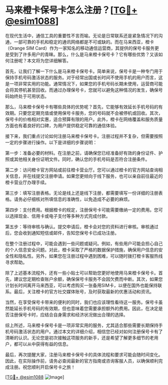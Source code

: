 # 马来橙卡保号卡怎么注册？[[TG💪+ @esim1088](https://t.me/s/esim1088)]

在现代生活中，通信工具的重要性不言而喻。无论是日常联系还是紧急情况下的沟通，一部可靠的手机和稳定的通讯网络都是不可或缺的。而在马来西亚，橙卡（Orange SIM Card）作为一家知名的移动通信运营商，其提供的保号卡服务更是受到了许多用户的青睐。那么，什么是马来橙卡保号卡？它有哪些优势？又该如何注册呢？本文将为您详细解答。

首先，让我们了解一下什么是马来橙卡保号卡。简单来说，保号卡是一种专门用于保持手机号码激活状态的服务。对于经常出国或长时间不使用手机的用户而言，这是一项非常实用的功能。通常情况下，如果您的手机号码长期未使用，运营商可能会将其停机甚至回收。而通过办理保号卡，您就可以避免这种情况的发生，确保号码始终处于可用状态。

那么，马来橙卡保号卡有哪些具体的优势呢？首先，它能够有效延长手机号码的有效期。只要您定期充值或使用保号卡服务，您的号码就不会被停机或回收。其次，保号卡的价格相对实惠，适合预算有限的用户。此外，橙卡在网络覆盖和服务质量方面也有着良好的口碑，为用户提供稳定可靠的通信体验。

接下来，我们重点讨论如何注册马来橙卡保号卡。注册过程并不复杂，但需要按照一定的步骤进行操作。以下是详细的步骤说明：

第一步：准备必要的材料。在注册之前，请确保您已经准备好有效的身份证件、护照或其他相关身份证明文件。同时，确认您的手机号码是否符合注册条件。

第二步：访问橙卡官方网站或前往橙卡营业厅。您可以通过橙卡的官方网站查询相关信息，并在线提交注册申请。如果您更倾向于线下服务，也可以亲自前往最近的橙卡营业厅办理手续。

第三步：填写注册表格。无论是线上还是线下注册，都需要填写一份详细的注册表格。请务必仔细核对所填信息的准确性，以免造成不必要的麻烦。

第四步：支付费用。根据橙卡的规定，注册保号卡可能需要缴纳一定的费用。您可以选择现金、信用卡或电子支付等多种方式完成付款。

第五步：等待审核与确认。提交申请后，橙卡会对您的资料进行审核。审核通过后，您会收到通知短信或邮件，告知您保号卡已成功注册。

在整个注册过程中，可能会遇到一些问题或疑问。例如，有些用户可能会担心自己的个人信息安全问题。对此，橙卡采取了严格的数据保护措施，确保用户信息的安全性和隐私性。另外，如果您在注册过程中遇到困难，可以随时拨打橙卡客服热线寻求帮助。

除了上述基本流程外，还有一些小贴士可以帮助您更好地使用马来橙卡保号卡。首先，建议您定期检查账户余额，确保保号卡服务不会因欠费而中断。其次，如果您计划长时间离开马来西亚，可以考虑购买一张备用SIM卡，以便在国外也能保持联系。最后，关注橙卡的官方社交媒体账号，及时获取最新的优惠活动和资讯。

当然，在享受保号卡带来的便利的同时，我们也应该理性看待这一服务。保号卡虽然能延长手机号码的有效期，但也意味着您需要承担额外的费用。因此，在决定是否注册保号卡时，应结合自身需求和经济状况做出合理的选择。

综上所述，马来橙卡保号卡是一项非常实用的服务，尤其适合那些需要长期保持手机号码激活状态的用户。通过本文的详细介绍，相信您已经对如何注册保号卡有了清晰的认识。无论您是初次接触这项服务的新手，还是希望了解更多细节的老用户，都可以从中获得有益的信息。

最后，再次提醒大家，注册马来橙卡保号卡的具体流程和要求可能会随时间变化。因此，在实际操作前，请务必查阅最新的官方指南或咨询客服人员，以确保顺利完成注册。祝您顺利开启保号卡之旅！

[[TG💪+ @esim1088](https://t.me/s/esim1088) ![Image](https://i.postimg.cc/4NQfJmqS/Snipaste-2025-05-13-00-14-12.png)]